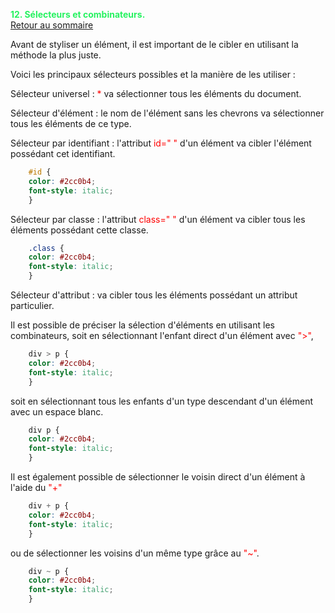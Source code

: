
<span style="color:#26f260;">**12. Sélecteurs et combinateurs.**</span><br>
[Retour au sommaire](1-Sommaire.md)<br>

Avant de styliser un élément, il est important de le cibler en utilisant la méthode la plus juste.

Voici les principaux sélecteurs possibles et la manière de les utiliser :

Sélecteur universel : <span style="color:#ff0000;">*</span> va sélectionner tous les éléments du document.

Sélecteur d'élément : le nom de l'élément sans les chevrons va sélectionner tous les éléments de ce type.

Sélecteur par identifiant : l'attribut <span style="color:#ff0000;">id=" "</span> d'un élément va cibler l'élément possédant cet identifiant.
````css
    #id {
    color: #2cc0b4;
    font-style: italic;
    }
````
Sélecteur par classe : l'attribut <span style="color:#ff0000;">class=" "</span> d'un élément va cibler tous les éléments possédant cette classe.
````css
    .class {
    color: #2cc0b4;
    font-style: italic;
    }
````
Sélecteur d'attribut : va cibler tous les éléments possédant un attribut particulier.

Il est possible de préciser la sélection d'éléments en utilisant les combinateurs, soit en sélectionnant l'enfant direct d'un élément avec <span style="color:#ff0000;">">"</span>,
````css
    div > p {
    color: #2cc0b4;
    font-style: italic;
    }
````
soit en sélectionnant tous les enfants d'un type descendant d'un élément avec un espace blanc.
````css
    div p {
    color: #2cc0b4;
    font-style: italic;
    }
````

Il est également possible de sélectionner le voisin direct d'un élément à l'aide du <span style="color:#ff0000;">"+"</span>
````css
    div + p {
    color: #2cc0b4;
    font-style: italic;
    }
````
ou de sélectionner les voisins d'un même type grâce au <span style="color:#ff0000;">"~"</span>.
````css
    div ~ p {
    color: #2cc0b4;
    font-style: italic;
    }
````